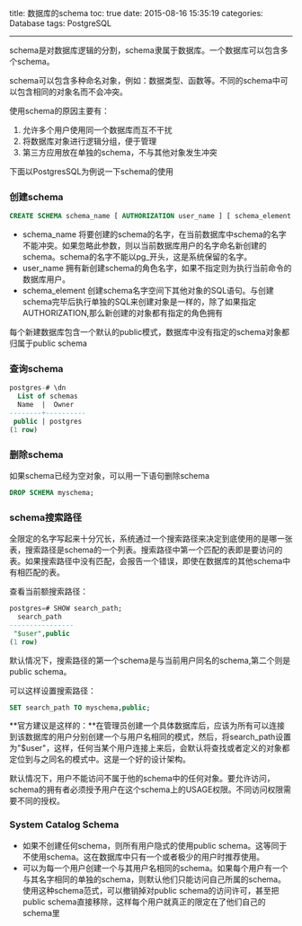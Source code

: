 title: 数据库的schema
toc: true
date: 2015-08-16 15:35:19
categories: Database
tags: PostgreSQL

---
schema是对数据库逻辑的分割，schema隶属于数据库。一个数据库可以包含多个schema。

schema可以包含多种命名对象，例如：数据类型、函数等。不同的schema中可以包含相同的对象名而不会冲突。

使用schema的原因主要有：
1. 允许多个用户使用同一个数据库而互不干扰
2. 将数据库对象进行逻辑分组，便于管理
3. 第三方应用放在单独的schema，不与其他对象发生冲突

下面以PostgresSQL为例说一下schema的使用
### 创建schema
```sql
CREATE SCHEMA schema_name [ AUTHORIZATION user_name ] [ schema_element [ ... ] ]

```

*  schema_name 
	将要创建的schema的名字，在当前数据库中schema的名字不能冲突。如果忽略此参数，则以当前数据库用户的名字命名新创建的schema。schema的名字不能以pg_开头，这是系统保留的名字。
*  user_name
	拥有新创建schema的角色名字，如果不指定则为执行当前命令的数据库用户。
*  schema_element
	创建schema名字空间下其他对象的SQL语句。与创建schema完毕后执行单独的SQL来创建对象是一样的，除了如果指定AUTHORIZATION,那么新创建的对象都有指定的角色拥有

每个新建数据库包含一个默认的public模式，数据库中没有指定的schema对象都归属于public schema

### 查询schema
```sql
postgres-# \dn
  List of schemas
  Name  |  Owner   
--------+----------
 public | postgres
(1 row)

```

### 删除schema
如果schema已经为空对象，可以用一下语句删除schema
```sql
DROP SCHEMA myschema;
```
### schema搜索路径
全限定的名字写起来十分冗长，系统通过一个搜索路径来决定到底使用的是哪一张表，搜索路径是schema的一个列表。搜索路径中第一个匹配的表即是要访问的表。如果搜索路径中没有匹配，会报告一个错误，即使在数据库的其他schema中有相匹配的表。

查看当前额搜索路径：
```sql
postgres=# SHOW search_path;
  search_path   
----------------
 "$user",public
(1 row)

```
默认情况下，搜索路径的第一个schema是与当前用户同名的schema,第二个则是public schema。

可以这样设置搜索路径：
```sql
SET search_path TO myschema,public;
```
**官方建议是这样的：**在管理员创建一个具体数据库后，应该为所有可以连接到该数据库的用户分别创建一个与用户名相同的模式，然后，将search_path设置为"$user"，这样，任何当某个用户连接上来后，会默认将查找或者定义的对象都定位到与之同名的模式中。这是一个好的设计架构。

默认情况下，用户不能访问不属于他的schema中的任何对象。要允许访问，schema的拥有者必须授予用户在这个schema上的USAGE权限。不同访问权限需要不同的授权。

### System Catalog Schema
*  如果不创建任何schema，则所有用户隐式的使用public schema。这等同于不使用schema。这在数据库中只有一个或者极少的用户时推荐使用。
*  可以为每一个用户创建一个与其用户名相同的schema。如果每个用户有一个与其名字相同的单独的schema，则默认他们只能访问自己所属的schema。使用这种schema范式，可以撤销掉对public schema的访问许可，甚至把public schema直接移除，这样每个用户就真正的限定在了他们自己的schema里
